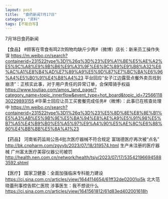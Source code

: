 ```yaml
---
layout: post
title:  "食药新闻7月17日"
category: "资料"
tags: [不能白写]
---
```

7月18日食药新闻

【食品】
#顾客在零食有鸣2次购物均缺斤少两#（微博）店长：新来员工操作失误
https://m.weibo.cn/search?containerid=231522type%3D1%26q%3D%23%E9%A1%BE%E5%AE%A2%E5%9C%A8%E9%9B%B6%E9%A3%9F%E6%9C%89%E9%B8%A32%E6%AC%A1%E8%B4%AD%E7%89%A9%E5%9D%87%E7%BC%BA%E6%96%A4%E5%B0%91%E4%B8%A4%23
平台回应“女子江边露营点餐外卖员找到崩溃”：正核实此事，对于用户责任的异常订单，会保障骑手权益
https://www.toutiao.com/amos_land_page/?category_name=topic_innerflow&event_type=hot_board&topic_id=7256611830229893155
#华莱士回应让员工买套餐完成任务#（微博）：此事已在核查处理中
https://m.weibo.cn/search?containerid=231522type%3D1%26q%3D%23%E5%8D%8E%E8%8E%B1%E5%A3%AB%E5%9B%9E%E5%BA%94%E8%AE%A9%E5%91%98%E5%B7%A5%E4%B9%B0%E5%A5%97%E9%A4%90%E5%AE%8C%E6%88%90%E4%BB%BB%E5%8A%A1%23

【药品】
河南省药监局公告4批次医疗器械不符合规定 富瑞德医疗再次被“点名”
http://bk.cnpharm.com/zgyyb/2023/07/18/319574.html
生产未注册的医疗器械 广州富太医疗美容仪器公司被罚
http://health.nen.com.cn/network/health/tsjy/2023/07/17/535421966945883592.shtml

【医疗】
国家卫健委：全面加强临床专科能力建设
https://cj.sina.com.cn/articles/view/1644114654/61ff32de02001oi5k
北大范晓蕾刑事控告熙仁医院 涉事医生：我不想说什么
https://cj.sina.com.cn/articles/view/1641561812/61d83ed402001618h